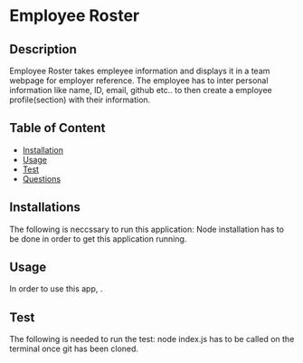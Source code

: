 # Employee Roster

    
## Description 
Employee Roster takes empleyee information and displays it in a team webpage for employer reference. The employee has to inter personal information like name, ID, email, github etc.. to then create a employee profile(section) with their information. 

## Table of Content
- [Installation](#installation)
- [Usage](#usage)
- [Test](#test)
- [Questions](#questions)

## Installations
The following is neccssary to run this application: Node installation has to be done in order to get this application running.

## Usage
In order to use this app,   .
 
## Test
The following is needed to run the test:
node index.js has to be called on the terminal once git has been cloned.
    
